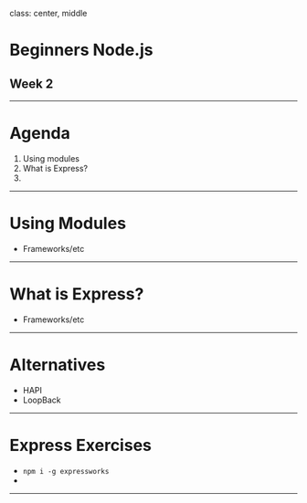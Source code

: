 class: center, middle

# Beginners Node.js
## Week 2

---

# Agenda

1. Using modules
2. What is Express?
3.

---

# Using Modules

- Frameworks/etc

---

# What is Express?

- Frameworks/etc

---

# Alternatives

- HAPI
- LoopBack

---

# Express Exercises

- `npm i -g expressworks`
-
---
